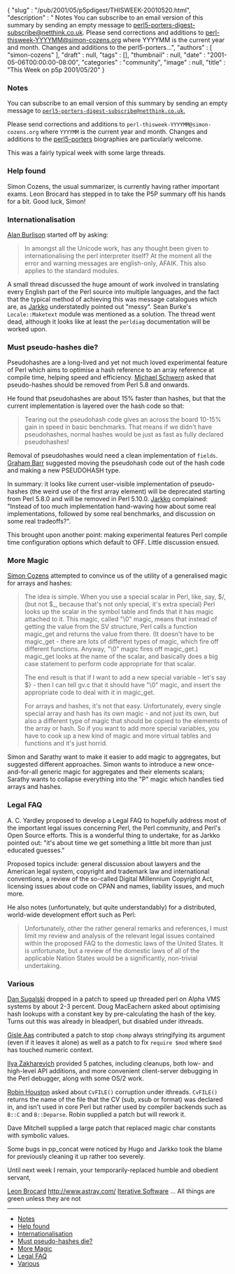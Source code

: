 {
   "slug" : "/pub/2001/05/p5pdigest/THISWEEK-20010520.html",
   "description" : " Notes You can subscribe to an email version of this summary by sending an empty message to perl5-porters-digest-subscribe@netthink.co.uk. Please send corrections and additions to perl-thisweek-YYYYMM@simon-cozens.org where YYYYMM is the current year and month. Changes and additions to the perl5-porters...",
   "authors" : [
      "simon-cozens"
   ],
   "draft" : null,
   "tags" : [],
   "thumbnail" : null,
   "date" : "2001-05-06T00:00:00-08:00",
   "categories" : "community",
   "image" : null,
   "title" : "This Week on p5p 2001/05/20"
}



### <span id="Notes">Notes</span>

You can subscribe to an email version of this summary by sending an empty message to [`perl5-porters-digest-subscribe@netthink.co.uk`.](mailto:perl5-porters-digest-subscribe@netthink.co.uk)

Please send corrections and additions to `perl-thisweek-YYYYMM@simon-cozens.org` where `YYYYMM` is the current year and month. Changes and additions to the [perl5-porters](http://simon-cozens.org/writings/whos-who.html) biographies are particularly welcome.

This was a fairly typical week with some large threads.

### <span id="Help_found">Help found</span>

Simon Cozens, the usual summarizer, is currently having rather important exams. Leon Brocard has stepped in to take the P5P summary off his hands for a bit. Good luck, Simon!

### <span id="Internationalisation">Internationalisation</span>

[Alan Burlison](http://simon-cozens.org/writings/whos-who.html#BURLISON) started off by asking:

> In amongst all the Unicode work, has any thought been given to internationalising the perl interpreter itself? At the moment all the error and warning messages are english-only, AFAIK. This also applies to the standard modules.

A small thread discussed the huge amount of work involved in translating every English part of the Perl source into multiple languages, and the fact that the typical method of achieving this was message catalogues which are, as [Jarkko](http://simon-cozens.org/writings/whos-who.html#HIETANIEMI) understatedly pointed out "messy". Sean Burke's `Locale::Maketext` module was mentioned as a solution. The thread went dead, although it looks like at least the `perldiag` documentation will be worked upon.

### <span id="Must_pseudo_hashes_die">Must pseudo-hashes die?</span>

Pseudohashes are a long-lived and yet not much loved experimental feature of Perl which aims to optimise a hash reference to an array reference at compile time, helping speed and efficiency. [Michael Schwern](http://simon-cozens.org/writings/whos-who.html#SCHWERN) asked that pseudo-hashes should be removed from Perl 5.8 and onwards.

He found that pseudohashes are about 15% faster than hashes, but that the current implementation is layered over the hash code so that:

> Tearing out the pseudohash code gives an across the board 10-15% gain in speed in basic benchmarks. That means if we didn't have pseudohashes, normal hashes would be just as fast as fully declared pseudohashes!

Removal of pseudohashes would need a clean implementation of `fields`. [Graham Barr](http://simon-cozens.org/writings/whos-who.html#BARR) suggested moving the pseudohash code out of the hash code and making a new PSEUDOHASH type.

In summary: it looks like current user-visible implementation of pseudo-hashes (the weird use of the first array element) will be deprecated starting from Perl 5.8.0 and will be removed in Perl 5.10.0. [Jarkko](http://simon-cozens.org/writings/whos-who.html#HIETANIEMI) complained: "Instead of too much implementation hand-waving how about some real implementations, followed by some real benchmarks, and discussion on some real tradeoffs?".

This brought upon another point: making experimental features Perl compile time configuration options which default to OFF. Little discussion ensued.

### <span id="More_Magic">More Magic</span>

[Simon Cozens](http://simon-cozens.org/writings/whos-who.html#COZENS) attempted to convince us of the utility of a generalised magic for arrays and hashes:

> The idea is simple. When you use a special scalar in Perl, like, say, $/, (but not $\_, because that's not only special, it's extra special) Perl looks up the scalar in the symbol table and finds that it has magic attached to it. This magic, called "\\0" magic, means that instead of getting the value from the SV structure, Perl calls a function magic\_get and returns the value from there. (It doesn't have to be magic\_get - there are lots of different types of magic, which fire off different functions. Anyway, "\\0" magic fires off magic\_get.) magic\_get looks at the name of the scalar, and basically does a big case statement to perform code appropriate for that scalar.
>
> The end result is that if I want to add a new special variable - let's say $} - then I can tell gv.c that it should have "\\0" magic, and insert the appropriate code to deal with it in magic\_get.
>
> For arrays and hashes, it's not that easy. Unfortunately, every single special array and hash has its own magic - and not just its own, but also a different type of magic that should be copied to the elements of the array or hash. So if you want to add more special variables, you have to cook up a new kind of magic and more virtual tables and functions and it's just horrid.

Simon and Sarathy want to make it easier to add magic to aggregates, but suggested different approaches. Simon wants to introduce a new once-and-for-all generic magic for aggregates and their elements scalars; Sarathy wants to collapse everything into the "P" magic which handles tied arrays and hashes.

### <span id="Legal_FAQ">Legal FAQ</span>

A. C. Yardley proposed to develop a Legal FAQ to hopefully address most of the important legal issues concerning Perl, the Perl community, and Perl's Open Source efforts. This is a wonderful thing to undertake, for as Jarkko pointed out: "it's about time we get something a little bit more than just educated guesses."

Proposed topics include: general discussion about lawyers and the American legal system, copyright and trademark law and international conventions, a review of the so-called Digital Millennium Copyright Act, licensing issues about code on CPAN and names, liability issues, and much more.

He also notes (unfortunately, but quite understandably) for a distributed, world-wide development effort such as Perl:

> Unfortunately, other the rather general remarks and references, I must limit my review and analysis of the relevant legal issues contained within the proposed FAQ to the domestic laws of the United States. It is unfortunate, but a review of the domestic laws of all of the applicable Nation States would be a significantly, non-trivial undertaking.

### <span id="Various">Various</span>

[Dan Sugalski](http://simon-cozens.org/writings/whos-who.html#SUGALSKI) dropped in a patch to speed up threaded perl on Alpha VMS systems by about 2-3 percent.
Doug MacEachern asked about optimising hash lookups with a constant key by pre-calculating the hash of the key. Turns out this was already in bleadperl, but disabled under ithreads.

[Gisle Aas](http://simon-cozens.org/writings/whos-who.html#AAS) contributed a patch to stop `chomp` always stringifying its argument (even if it leaves it alone) as well as a patch to fix `require $mod` where `$mod` has touched numeric context.

[Ilya Zakharevich](http://simon-cozens.org/writings/whos-who.html#ZAKHAREVICH) provided 5 patches, including cleanups, both low- and high-level API additions, and more convenient client-server debugging in the Perl debugger, along with some OS/2 work.

[Robin Houston](http://simon-cozens.org/writings/whos-who.html#HOUSTON) asked about `CvFILE()` corruption under ithreads. `CvFILE()` returns the name of the file that the CV (sub, xsub or format) was declared in, and isn't used in core Perl but rather used by compiler backends such as `B::C` and `B::Deparse`. Robin supplied a patch but will rework it.

Dave Mitchell supplied a large patch that replaced magic char constants with symbolic values.

Some bugs in pp\_concat were noticed by Hugo and Jarkko took the blame for previously cleaning it up rather too severely.

Until next week I remain, your temporarily-replaced humble and obedient servant,

[Leon Brocard](mailto:leon@iterative-software.com)
<http://www.astray.com/>
[Iterative Software](http://www.iterative-software.com/)
... All things are green unless they are not

------------------------------------------------------------------------

-   [Notes](#Notes)
-   [Help found](#Help_found)
-   [Internationalisation](#Internationalisation)
-   [Must pseudo-hashes die?](#Must_pseudo_hashes_die)
-   [More Magic](#More_Magic)
-   [Legal FAQ](#Legal_FAQ)
-   [Various](#Various)

